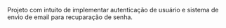 Projeto com intuito de implementar autenticação de usuário e sistema de envio de email para recuparação de senha.
